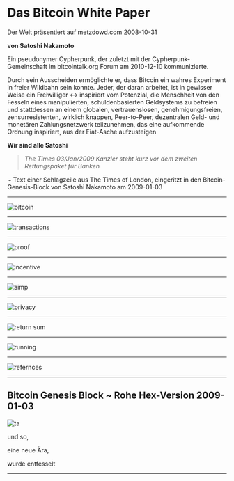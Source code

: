 # Das Bitcoin White Paper
Der Welt präsentiert auf metzdowd.com
2008-10-31

**von Satoshi Nakamoto**

Ein pseudonymer Cypherpunk, der zuletzt mit der
Cypherpunk-Gemeinschaft im bitcointalk.org
Forum am 2010-12-10 kommunizierte.

Durch sein Ausscheiden ermöglichte er, dass Bitcoin ein wahres Experiment
in freier Wildbahn sein konnte. Jeder, der daran arbeitet, ist in gewisser
Weise ein Freiwilliger <-> inspiriert vom Potenzial, die Menschheit
von den Fesseln eines manipulierten, schuldenbasierten Geldsystems zu befreien
und stattdessen an einem globalen, vertrauenslosen,
genehmigungsfreien, zensurresistenten, wirklich knappen, Peer-to-Peer,
dezentralen Geld- und monetären Zahlungsnetzwerk teilzunehmen, das eine
aufkommende Ordnung inspiriert, aus der Fiat-Asche aufzusteigen

**Wir sind alle Satoshi**
>*The Times 03/Jan/2009 Kanzler steht kurz vor
dem zweiten Rettungspaket für Banken*

~ Text einer Schlagzeile aus The Times of London,
eingeritzt in den Bitcoin-Genesis-Block von Satoshi
Nakamoto am 2009-01-03

---

![bitcoin](figure-034-bitcoin.png)

---

![transactions](figure-035-transactions.png)

---

![proof](figure-036-proof.png)

---

![incentive](figure-037-incentive.png)

---

![simp](figure-038-simp.png)

---
![privacy](figure-039-privacy.png)

---

![return sum](figure-040-return%20sum.png)

---

![running](figure-041-running.png)

---

![refernces](figure-042-refernces.png)

---

## Bitcoin Genesis Block ~ Rohe Hex-Version 2009-01-03

![ta](figure-043-ta.png)

und so,

eine neue Ära,

wurde entfesselt

---
